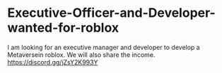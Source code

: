 # Executive-Officer-and-Developer-wanted-for-roblox
I am looking for an executive manager and developer to develop a Metaversein roblox. We will also share the income. https://discord.gg/jZsY2K993Y
